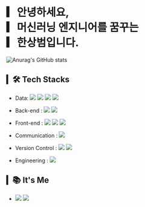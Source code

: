 # ▎안녕하세요,<br>▎머신러닝 엔지니어를 꿈꾸는<br>▎한상범입니다.

![Anurag's GitHub stats](https://github-readme-stats-sand-six-91.vercel.app/api?username=SangBeom-Hahn&show_icons=true&count_private=true&line_height=24&theme=material-palenight&hide=stars)

## ▎🛠 Tech Stacks
- Data: 
<span><img src="https://img.shields.io/badge/Python-3776AB?style=flat&logo=Python&logoColor=white"/></span>
<span><img src="https://img.shields.io/badge/Pandas-150458?style=flat&logo=Pandas&logoColor=white"/></span>
<span><img src="https://img.shields.io/badge/Numpy-013243?style=flat&logo=Numpy&logoColor=white"/></span>
<span><img src="https://img.shields.io/badge/Tensorflow-FF6F00?style=flat&logo=Tensorflow&logoColor=white"/></span><br/>


- Back-end : <span><img src="https://img.shields.io/badge/Java-007396?style=flat-square&logo=Java&logoColor=white"/></span>
<span><img src="https://img.shields.io/badge/CSS-1572b6?style=flat&logo=Spring&logoColor=white"/></span>

- Front-end : <span><img src="https://img.shields.io/badge/HTML-e34f26?style=flat&logo=html5&logoColor=white"/></span>
<span><img src="https://img.shields.io/badge/CSS-1572b6?style=flat&logo=css3&logoColor=white"/></span>
<span><img src="https://img.shields.io/badge/JavaScript-F7DF1E?style=flat&logo=JavaScript&logoColor=white"/></span><br/>

<!--
- Database : <span><img src="https://img.shields.io/badge/MySQL-4479A1?style=flat&logo=MySQL&logoColor=white"/></span>
<span><img src="https://img.shields.io/badge/MongoDB-47A248?style=flat&logo=MongoDB&logoColor=white"/></span><br/>
-->

- Communication : <span><img src="https://img.shields.io/badge/Jira-0052cc?style=flat&logo=jira&logoColor=white"/></span>
<!-- <span><img src="https://img.shields.io/badge/Jenkins-D24939?style=flat&logo=Jenkins&logoColor=white"/></span><br/> -->
- Version Control : <span><img src="https://img.shields.io/badge/Git-f05032?style=flat&logo=git&logoColor=white"/></span>
<span><img src="https://img.shields.io/badge/GitHub-181717?style=flat&logo=github&logoColor=white"/></span>
<!-- <span><img src="https://img.shields.io/badge/GitLab-FCA121?style=flat&logo=GitLab&logoColor=white"/></span> -->

- Engineering : <span><img src="https://img.shields.io/badge/Docker-2496ED?style=flat&logo=Dockert&logoColor=white"/></span>

## ▎📚 It's Me
- <a href="https://hsb422.tistory.com/"><img src="https://img.shields.io/badge/Tistory-000000?style=flat-square&logo=Tistory&logoColor=white"/></a>
<a href="mailto:hsb990917@gmail.com"> <img src="https://img.shields.io/badge/Gmail-d14836?style=flat-square&logo=Gmail&logoColor=white&link=mailto:hsb990917@gmail.com"/></a>

<!--
<a href="https://instagram.com/nayeongold"><img src="https://img.shields.io/badge/Instagram-E4405F?style=flat-square&logo=Instagram&logoColor=white"/></a>
-->
<!--
## ▎🧑‍💻 Portfolio Notion
- ### https://fine-quotation-3da.notion.site/e3d1966d2a604fc4b2536885a73f8bae
-->

